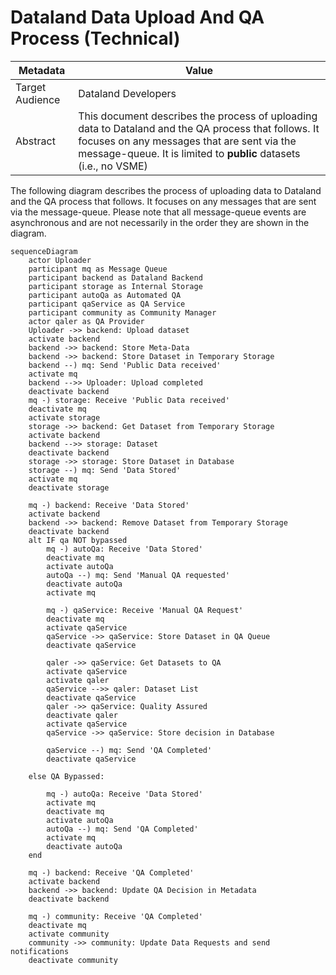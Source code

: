 # Dataland Data Upload And QA Process (Technical)
| Metadata        | Value                                                                                                                                                                                                                   |
|-----------------|-------------------------------------------------------------------------------------------------------------------------------------------------------------------------------------------------------------------------|
| Target Audience | Dataland Developers                                                                                                                                                                                                     |
| Abstract        | This document describes the process of uploading data to Dataland and the QA process that follows. It focuses on any messages that are sent via the message-queue. It is limited to **public** datasets (i.e., no VSME) |


The following diagram describes the process of uploading data to Dataland and the QA process that follows. It focuses on any messages that are sent via the message-queue.
Please note that all message-queue events are asynchronous and are not necessarily in the order they are shown in the diagram.

```mermaid
sequenceDiagram
    actor Uploader
    participant mq as Message Queue
    participant backend as Dataland Backend
    participant storage as Internal Storage
    participant autoQa as Automated QA
    participant qaService as QA Service
    participant community as Community Manager
    actor qaler as QA Provider
    Uploader ->> backend: Upload dataset
    activate backend
    backend ->> backend: Store Meta-Data
    backend ->> backend: Store Dataset in Temporary Storage
    backend --) mq: Send 'Public Data received'
    activate mq
    backend -->> Uploader: Upload completed
    deactivate backend
    mq -) storage: Receive 'Public Data received'
    deactivate mq
    activate storage
    storage ->> backend: Get Dataset from Temporary Storage
    activate backend
    backend -->> storage: Dataset
    deactivate backend
    storage ->> storage: Store Dataset in Database
    storage --) mq: Send 'Data Stored'
    activate mq
    deactivate storage

    mq -) backend: Receive 'Data Stored'
    activate backend
    backend ->> backend: Remove Dataset from Temporary Storage
    deactivate backend
    alt IF qa NOT bypassed
        mq -) autoQa: Receive 'Data Stored'
        deactivate mq
        activate autoQa
        autoQa --) mq: Send 'Manual QA requested'
        deactivate autoQa
        activate mq

        mq -) qaService: Receive 'Manual QA Request'
        deactivate mq
        activate qaService
        qaService ->> qaService: Store Dataset in QA Queue
        deactivate qaService

        qaler ->> qaService: Get Datasets to QA
        activate qaService
        activate qaler
        qaService -->> qaler: Dataset List
        deactivate qaService
        qaler ->> qaService: Quality Assured
        deactivate qaler
        activate qaService
        qaService ->> qaService: Store decision in Database
        
        qaService --) mq: Send 'QA Completed'
        deactivate qaService
        
    else QA Bypassed:

        mq -) autoQa: Receive 'Data Stored'
        activate mq
        deactivate mq
        activate autoQa
        autoQa --) mq: Send 'QA Completed'
        activate mq
        deactivate autoQa
    end

    mq -) backend: Receive 'QA Completed'
    activate backend
    backend ->> backend: Update QA Decision in Metadata
    deactivate backend

    mq -) community: Receive 'QA Completed'
    deactivate mq
    activate community
    community ->> community: Update Data Requests and send notifications
    deactivate community
    
```
